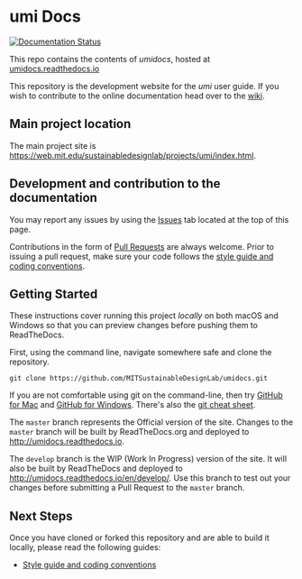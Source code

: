 # umi Docs

[![Documentation Status](http://readthedocs.org/projects/umidocs/badge/?version=latest)](http://umidocs.readthedocs.io/en/latest/?badge=latest)

This repo contains the contents of *umidocs*, hosted at [umidocs.readthedocs.io](http://umidocs.readthedocs.io)

This repository is the development website for the *umi* user guide. If you wish to contribute to the online documentation head over to the [wiki](https://github.com/MITSustainableDesignLab/umidocs/wiki).

## Main project location

The main project site is https://web.mit.edu/sustainabledesignlab/projects/umi/index.html.

## Development and contribution to the documentation
You may report any issues by using the [Issues](https://github.com/MITSustainableDesignLab/umidocs/issues) tab located at the top of this page.

Contributions in the form of [Pull Requests](https://github.com/MITSustainableDesignLab/umidocs/pulls) are always welcome.
Prior to issuing a pull request, make sure your code follows the [style guide and coding conventions](https://github.com/MITSustainableDesignLab/wiki/Style-Guide).

## Getting Started

These instructions cover running this project *locally* on both macOS and Windows so that you can preview changes before pushing them to ReadTheDocs.

First, using the command line, navigate somewhere safe and clone the repository.

```
git clone https://github.com/MITSustainableDesignLab/umidocs.git
```

If you are not comfortable using git on the command-line, then try [GitHub for Mac](https://mac.github.com/) and [GitHub for Windows](https://windows.github.com/). There's also the [git cheat sheet](https://services.github.com/on-demand/downloads/github-git-cheat-sheet.pdf).

The `master` branch represents the Official version of the site.  Changes to the `master` branch will be built by ReadTheDocs.org and deployed to http://umidocs.readthedocs.io.

The `develop` branch is the WIP (Work In Progress) version of the site. It will also be built by ReadTheDocs and deployed to http://umidocs.readthedocs.io/en/develop/. Use this branch to test out your changes before submitting a Pull Request to the `master` branch.

## Next Steps

Once you have cloned or forked this repository and are able to build it locally, please read the following guides:

- [Style guide and coding conventions](https://github.com/MITSustainableDesignLab/wiki/Style-Guide)

